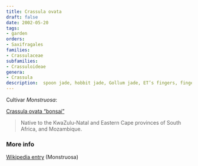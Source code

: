 ```yaml
---
title: Crassula ovata
draft: false
date: 2002-05-20
tags:
- garden
orders:
- Saxifragales
families:
- Crassulaceae
subfamilies:
- Crassuloideae
genera:
- Crassula    
description:  spoon jade, hobbit jade, Gollum jade, ET’s fingers, finger jade, trumpet jade, ogre ears
---
```


Cultivar _Monstruosa_:

[Crassula ovata “bonsai”](./crassula_ovata) 

> Native to the KwaZulu-Natal and Eastern Cape provinces of South Africa, and Mozambique.


### More info

[Wikipedia entry](https://wikipedia.org/wiki/Crassula_ovata) (Monstruosa) 

